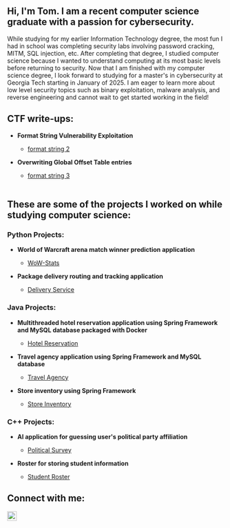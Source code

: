 <h2>Hi, I'm Tom. I am a recent computer science graduate with a passion for cybersecurity.</h2>
While studying for my earlier Information Technology degree, the most fun I had in school was completing security labs involving password cracking, MITM, SQL injection, etc. After completing that degree, I studied computer science because I wanted to understand computing at its most basic levels before returning to security. Now that I am finished with my computer science degree, I look forward to studying for a master's in cybersecurity at Georgia Tech starting in January of 2025. I am eager to learn more about low level security topics such as binary exploitation, malware analysis, and reverse engineering and cannot wait to get started working in the field!
<br>
<h2>CTF write-ups:</h2>

- <b>Format String Vulnerability Exploitation</b>

  - [format string 2](https://github.com/tlkroll/format-string-exploitation/blob/main/README.md)

- <b>Overwriting Global Offset Table entries</b>
  - [format string 3](https://github.com/tlkroll/got-overwrite/blob/main/README.md)
<br><br>
<h2>These are some of the projects I worked on while studying computer science:</h2>

<h3>Python Projects:</h3>

- <b>World of Warcraft arena match winner prediction application</b>
  - [WoW-Stats](https://github.com/tlkroll/WoW-Stats.git)
    
- <b>Package delivery routing and tracking application</b>
  - [Delivery Service](https://github.com/tlkroll/WGUPS.git)

<h3>Java Projects:</h3>

- <b>Multithreaded hotel reservation application using Spring Framework and MySQL database packaged with Docker</b>
  - [Hotel Reservation](https://github.com/tlkroll/HotelReservation.git)

- <b>Travel agency application using Spring Framework and MySQL database</b>
  - [Travel Agency](https://github.com/tlkroll/TravelAgency.git)

- <b>Store inventory using Spring Framework</b>
  - [Store Inventory](https://github.com/tlkroll/StoreInventory.git)

<h3>C++ Projects:</h3>

- <b>AI application for guessing user's political party affiliation</b>
  - [Political Survey](https://github.com/tlkroll/PoliticalSurvey.git)
  
- <b>Roster for storing student information</b>
  - [Student Roster](https://github.com/tlkroll/StudentRoster.git)

<h2>Connect with me:</h2>

[<img align="left" alt="ThomasKroll | LinkedIn" width="22px" src="https://cdn.jsdelivr.net/npm/simple-icons@v3/icons/linkedin.svg" />][linkedin]

[linkedin]: https://www.linkedin.com/in/tlkroll

<!--

- 🔭 I’m currently working on ...
- 🌱 I’m currently learning ...
- 👯 I’m looking to collaborate on ...
- 🤔 I’m looking for help with ...
- 💬 Ask me about ...
- 📫 How to reach me: ...
- 😄 Pronouns: ...
- ⚡ Fun fact: ...
-->
